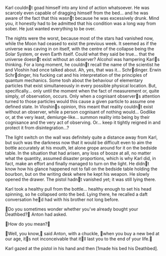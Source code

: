 Karl couldnt goad himself into any kind of action whatsoever. He was scarcely even capable of dragging himself from the bed... and he was aware of the fact that this wasnt because he was excessively drunk. Mind you, it honestly had to be admitted that his condition was a long way from sober. He just wanted everything to be over.

The nights were the worst, because most of the stars had vanished now, while the Moon had ceased to exist the previous week. It seemed as if the universe was caving in on itself, with the centre of the collapse being the Solar System, or even Earth itself. Could what they said be true... that the universe doesnt exist without an observer? Alcohol was hampering Karls thinking. For a long moment, he couldnt recall the name of the scientist he and Vloshin had once talked about. Ah, yes, that was it... Schrdinger. Erwin Schrdinger, his fucking cat and his interpretation of the principles of quantum mechanics. Some tosh about the behaviour of elementary particles that exist simultaneously in every possible physical location. But, specifically... only until the moment when the fact of measurement or, quite simply, of observation, occurs. Only when a cognisant observers attention turned to those particles would this cause a given particle to assume one defined state. In Vloshins opinion, this meant that reality couldnt exist without an observer, while a person cognisant of nothing would... Godlike or, at the very least, demiurge-like... summon reality into being by their cognisance and the very act of observing. Or... keep it tightly reigned in and protect it from disintegration...?

The light switch on the wall was definitely quite a distance away from Karl, but such was the darkness now that it would be difficult even to aim the bottle accurately at his mouth, let alone grope around for it on the bedside table. In the situation that had arisen, any loss of booze at all, no matter what the quantity, assumed disaster proportions, which is why Karl did, in fact, make an effort and finally managed to turn on the light. He didnt know how his glance happened not to fall on the bedside table holding the bourbon, but on the writing desk where he kept his weapon. He slowly opened the drawer. The pistol hadnt vanished yet; it was still lying there.

Karl took a healthy pull from the bottle... healthy enough to set his head spinning, so he collapsed onto the bed. Lying there, he recalled a daft conversation hed had with his brother not long before.

Do you sometimes wonder whether you've already bought your Deathbed? Anton had asked.

How do you mean?

Well, you know, said Anton, with a chuckle, when you buy a new bed at our age, its not inconceivable that itll last you to the end of your life.

Karl gazed at the pistol in his hand and then [1made his bed his Deathbed].

